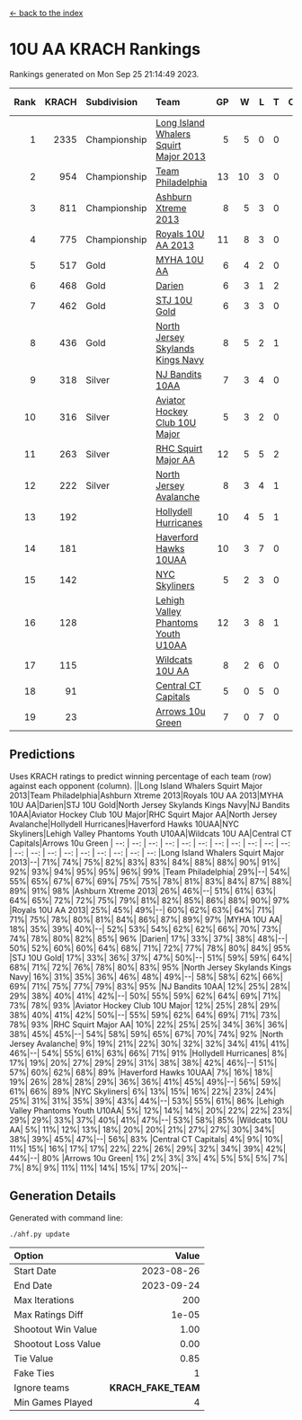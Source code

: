 [<- back to the index](readme.md)
# 10U AA KRACH Rankings
Rankings generated on Mon Sep 25 21:14:49 2023.

Rank|KRACH|Subdivision|Team|GP|W|L|T|OTW|OTL|SoS|Exp Wins|Win Diff
---:|---:|:---|:---|---:|---:|---:|---:|---:|---:|---:|---:|---:
1|2335|Championship|[Long Island Whalers Squirt Major 2013](https://gamesheetstats.com/seasons/3659/teams/140229/schedule)|5|5|0|0|0|0|363|5.8|-0.0
2|954|Championship|[Team Philadelphia](https://gamesheetstats.com/seasons/3659/teams/140238/schedule)|13|10|3|0|0|0|381|10.9|0.0
3|811|Championship|[Ashburn Xtreme 2013](https://gamesheetstats.com/seasons/3659/teams/140230/schedule)|8|5|3|0|0|0|745|5.8|-0.0
4|775|Championship|[Royals 10U AA 2013](https://gamesheetstats.com/seasons/3659/teams/140237/schedule)|11|8|3|0|1|1|403|8.9|0.0
5|517|Gold|[MYHA 10U AA](https://gamesheetstats.com/seasons/3659/teams/140235/schedule)|6|4|2|0|0|0|526|4.8|-0.0
6|468|Gold|[Darien](https://gamesheetstats.com/seasons/3659/teams/140245/schedule)|6|3|1|2|0|0|352|5.6|0.0
7|462|Gold|[STJ 10U Gold](https://gamesheetstats.com/seasons/3659/teams/140234/schedule)|6|3|3|0|1|0|591|3.9|0.0
8|436|Gold|[North Jersey Skylands Kings Navy](https://gamesheetstats.com/seasons/3659/teams/140247/schedule)|8|5|2|1|0|0|292|6.7|0.0
9|318|Silver|[NJ Bandits 10AA](https://gamesheetstats.com/seasons/3659/teams/140232/schedule)|7|3|4|0|0|1|664|3.8|-0.0
10|316|Silver|[Aviator Hockey Club 10U Major](https://gamesheetstats.com/seasons/3659/teams/140244/schedule)|5|3|2|0|0|0|246|3.9|0.0
11|263|Silver|[RHC Squirt Major AA](https://gamesheetstats.com/seasons/3659/teams/140241/schedule)|12|5|5|2|0|0|364|7.6|0.0
12|222|Silver|[North Jersey Avalanche](https://gamesheetstats.com/seasons/3659/teams/140249/schedule)|8|3|4|1|0|0|372|4.7|0.0
13|192||[Hollydell Hurricanes](https://gamesheetstats.com/seasons/3659/teams/140240/schedule)|10|4|5|1|0|0|311|5.7|0.0
14|181||[Haverford Hawks 10UAA](https://gamesheetstats.com/seasons/3659/teams/140236/schedule)|10|3|7|0|0|0|426|3.9|0.0
15|142||[NYC Skyliners](https://gamesheetstats.com/seasons/3659/teams/140252/schedule)|5|2|3|0|0|0|283|2.9|0.0
16|128||[Lehigh Valley Phantoms Youth U10AA](https://gamesheetstats.com/seasons/3659/teams/140239/schedule)|12|3|8|1|0|0|494|4.7|0.0
17|115||[Wildcats 10U AA](https://gamesheetstats.com/seasons/3659/teams/140250/schedule)|8|2|6|0|0|0|392|2.9|0.0
18|91||[Central CT Capitals](https://gamesheetstats.com/seasons/3659/teams/140231/schedule)|5|0|5|0|0|0|978|0.8|-0.0
19|23||[Arrows 10u Green](https://gamesheetstats.com/seasons/3659/teams/140251/schedule)|7|0|7|0|0|0|291|0.9|0.0

## Predictions
Uses KRACH ratings to predict winning percentage of each team (row) against each opponent (column).
||Long Island Whalers Squirt Major 2013|Team Philadelphia|Ashburn Xtreme 2013|Royals 10U AA 2013|MYHA 10U AA|Darien|STJ 10U Gold|North Jersey Skylands Kings Navy|NJ Bandits 10AA|Aviator Hockey Club 10U Major|RHC Squirt Major AA|North Jersey Avalanche|Hollydell Hurricanes|Haverford Hawks 10UAA|NYC Skyliners|Lehigh Valley Phantoms Youth U10AA|Wildcats 10U AA|Central CT Capitals|Arrows 10u Green
| --: | --: | --: | --: | --: | --: | --: | --: | --: | --: | --: | --: | --: | --: | --: | --: | --: | --: | --: | --: 
|Long Island Whalers Squirt Major 2013|--| 71%| 74%| 75%| 82%| 83%| 83%| 84%| 88%| 88%| 90%| 91%| 92%| 93%| 94%| 95%| 95%| 96%| 99%
|Team Philadelphia| 29%|--| 54%| 55%| 65%| 67%| 67%| 69%| 75%| 75%| 78%| 81%| 83%| 84%| 87%| 88%| 89%| 91%| 98%
|Ashburn Xtreme 2013| 26%| 46%|--| 51%| 61%| 63%| 64%| 65%| 72%| 72%| 75%| 79%| 81%| 82%| 85%| 86%| 88%| 90%| 97%
|Royals 10U AA 2013| 25%| 45%| 49%|--| 60%| 62%| 63%| 64%| 71%| 71%| 75%| 78%| 80%| 81%| 84%| 86%| 87%| 89%| 97%
|MYHA 10U AA| 18%| 35%| 39%| 40%|--| 52%| 53%| 54%| 62%| 62%| 66%| 70%| 73%| 74%| 78%| 80%| 82%| 85%| 96%
|Darien| 17%| 33%| 37%| 38%| 48%|--| 50%| 52%| 60%| 60%| 64%| 68%| 71%| 72%| 77%| 78%| 80%| 84%| 95%
|STJ 10U Gold| 17%| 33%| 36%| 37%| 47%| 50%|--| 51%| 59%| 59%| 64%| 68%| 71%| 72%| 76%| 78%| 80%| 83%| 95%
|North Jersey Skylands Kings Navy| 16%| 31%| 35%| 36%| 46%| 48%| 49%|--| 58%| 58%| 62%| 66%| 69%| 71%| 75%| 77%| 79%| 83%| 95%
|NJ Bandits 10AA| 12%| 25%| 28%| 29%| 38%| 40%| 41%| 42%|--| 50%| 55%| 59%| 62%| 64%| 69%| 71%| 73%| 78%| 93%
|Aviator Hockey Club 10U Major| 12%| 25%| 28%| 29%| 38%| 40%| 41%| 42%| 50%|--| 55%| 59%| 62%| 64%| 69%| 71%| 73%| 78%| 93%
|RHC Squirt Major AA| 10%| 22%| 25%| 25%| 34%| 36%| 36%| 38%| 45%| 45%|--| 54%| 58%| 59%| 65%| 67%| 70%| 74%| 92%
|North Jersey Avalanche|  9%| 19%| 21%| 22%| 30%| 32%| 32%| 34%| 41%| 41%| 46%|--| 54%| 55%| 61%| 63%| 66%| 71%| 91%
|Hollydell Hurricanes|  8%| 17%| 19%| 20%| 27%| 29%| 29%| 31%| 38%| 38%| 42%| 46%|--| 51%| 57%| 60%| 62%| 68%| 89%
|Haverford Hawks 10UAA|  7%| 16%| 18%| 19%| 26%| 28%| 28%| 29%| 36%| 36%| 41%| 45%| 49%|--| 56%| 59%| 61%| 66%| 89%
|NYC Skyliners|  6%| 13%| 15%| 16%| 22%| 23%| 24%| 25%| 31%| 31%| 35%| 39%| 43%| 44%|--| 53%| 55%| 61%| 86%
|Lehigh Valley Phantoms Youth U10AA|  5%| 12%| 14%| 14%| 20%| 22%| 22%| 23%| 29%| 29%| 33%| 37%| 40%| 41%| 47%|--| 53%| 58%| 85%
|Wildcats 10U AA|  5%| 11%| 12%| 13%| 18%| 20%| 20%| 21%| 27%| 27%| 30%| 34%| 38%| 39%| 45%| 47%|--| 56%| 83%
|Central CT Capitals|  4%|  9%| 10%| 11%| 15%| 16%| 17%| 17%| 22%| 22%| 26%| 29%| 32%| 34%| 39%| 42%| 44%|--| 80%
|Arrows 10u Green|  1%|  2%|  3%|  3%|  4%|  5%|  5%|  5%|  7%|  7%|  8%|  9%| 11%| 11%| 14%| 15%| 17%| 20%|--

## Generation Details

Generated with command line:
```
./ahf.py update
```

| Option | Value |
| :----- | ----: |
| Start Date | 2023-08-26 |
| End Date | 2023-09-24 |
| Max Iterations | 200 |
| Max Ratings Diff | 1e-05 |
| Shootout Win Value | 1.00 |
| Shootout Loss Value | 0.00 |
| Tie Value | 0.85 |
| Fake Ties | 1 |
| Ignore teams | __KRACH_FAKE_TEAM__ |
| Min Games Played | 4 |

